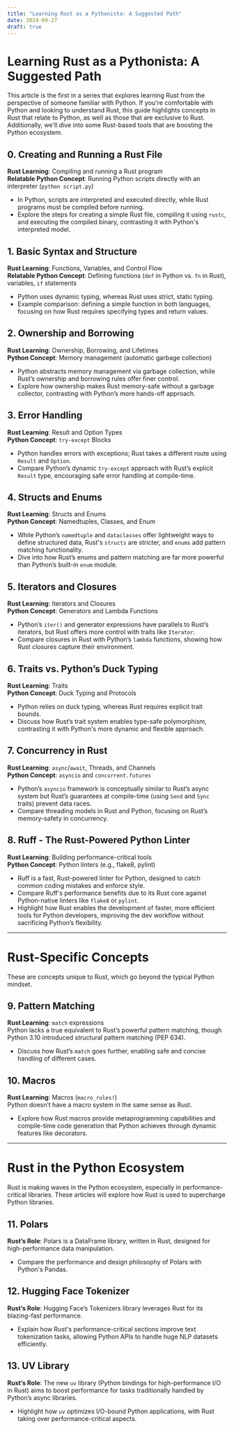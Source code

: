 ```yaml
---
title: "Learning Rust as a Pythonista: A Suggested Path"
date: 2024-09-27
draft: true
---
```


# Learning Rust as a Pythonista: A Suggested Path

This article is the first in a series that explores learning Rust from the perspective of someone familiar with Python. If you're comfortable with Python and looking to understand Rust, this guide highlights concepts in Rust that relate to Python, as well as those that are exclusive to Rust. Additionally, we'll dive into some Rust-based tools that are boosting the Python ecosystem.

## 0. Creating and Running a Rust File  
**Rust Learning**: Compiling and running a Rust program  
**Relatable Python Concept**: Running Python scripts directly with an interpreter (`python script.py`)  
- In Python, scripts are interpreted and executed directly, while Rust programs must be compiled before running.  
- Explore the steps for creating a simple Rust file, compiling it using `rustc`, and executing the compiled binary, contrasting it with Python's interpreted model.

## 1. Basic Syntax and Structure
**Rust Learning**: Functions, Variables, and Control Flow  
**Relatable Python Concept**: Defining functions (`def` in Python vs. `fn` in Rust), variables, `if` statements  
- Python uses dynamic typing, whereas Rust uses strict, static typing.  
- Example comparison: defining a simple function in both languages, focusing on how Rust requires specifying types and return values.

## 2. Ownership and Borrowing
**Rust Learning**: Ownership, Borrowing, and Lifetimes  
**Python Concept**: Memory management (automatic garbage collection)  
- Python abstracts memory management via garbage collection, while Rust’s ownership and borrowing rules offer finer control.  
- Explore how ownership makes Rust memory-safe without a garbage collector, contrasting with Python’s more hands-off approach.

## 3. Error Handling
**Rust Learning**: Result and Option Types  
**Python Concept**: `try-except` Blocks  
- Python handles errors with exceptions; Rust takes a different route using `Result` and `Option`.  
- Compare Python’s dynamic `try-except` approach with Rust’s explicit `Result` type, encouraging safe error handling at compile-time.

## 4. Structs and Enums
**Rust Learning**: Structs and Enums  
**Python Concept**: Namedtuples, Classes, and Enum  
- While Python’s `namedtuple` and `dataclasses` offer lightweight ways to define structured data, Rust's `structs` are stricter, and `enums` add pattern matching functionality.  
- Dive into how Rust’s enums and pattern matching are far more powerful than Python’s built-in `enum` module.

## 5. Iterators and Closures
**Rust Learning**: Iterators and Closures  
**Python Concept**: Generators and Lambda Functions  
- Python’s `iter()` and generator expressions have parallels to Rust’s iterators, but Rust offers more control with traits like `Iterator`.  
- Compare closures in Rust with Python’s `lambda` functions, showing how Rust closures capture their environment.

## 6. Traits vs. Python’s Duck Typing
**Rust Learning**: Traits  
**Python Concept**: Duck Typing and Protocols  
- Python relies on duck typing, whereas Rust requires explicit trait bounds.  
- Discuss how Rust’s trait system enables type-safe polymorphism, contrasting it with Python's more dynamic and flexible approach.

## 7. Concurrency in Rust
**Rust Learning**: `async`/`await`, Threads, and Channels  
**Python Concept**: `asyncio` and `concurrent.futures`  
- Python’s `asyncio` framework is conceptually similar to Rust’s async system but Rust’s guarantees at compile-time (using `Send` and `Sync` traits) prevent data races.  
- Compare threading models in Rust and Python, focusing on Rust’s memory-safety in concurrency.

## 8. Ruff - The Rust-Powered Python Linter
**Rust Learning**: Building performance-critical tools  
**Python Concept**: Python linters (e.g., flake8, pylint)  
- Ruff is a fast, Rust-powered linter for Python, designed to catch common coding mistakes and enforce style.  
- Compare Ruff's performance benefits due to its Rust core against Python-native linters like `flake8` or `pylint`.  
- Highlight how Rust enables the development of faster, more efficient tools for Python developers, improving the dev workflow without sacrificing Python’s flexibility.

---

# Rust-Specific Concepts

These are concepts unique to Rust, which go beyond the typical Python mindset.

## 9. Pattern Matching
**Rust Learning**: `match` expressions  
Python lacks a true equivalent to Rust’s powerful pattern matching, though Python 3.10 introduced structural pattern matching (PEP 634).  
- Discuss how Rust’s `match` goes further, enabling safe and concise handling of different cases.

## 10. Macros
**Rust Learning**: Macros (`macro_rules!`)  
Python doesn’t have a macro system in the same sense as Rust.  
- Explore how Rust macros provide metaprogramming capabilities and compile-time code generation that Python achieves through dynamic features like decorators.

---

# Rust in the Python Ecosystem

Rust is making waves in the Python ecosystem, especially in performance-critical libraries. These articles will explore how Rust is used to supercharge Python libraries.

## 11. Polars
**Rust’s Role**: Polars is a DataFrame library, written in Rust, designed for high-performance data manipulation.  
- Compare the performance and design philosophy of Polars with Python's Pandas.

## 12. Hugging Face Tokenizer
**Rust’s Role**: Hugging Face’s Tokenizers library leverages Rust for its blazing-fast performance.  
- Explain how Rust's performance-critical sections improve text tokenization tasks, allowing Python APIs to handle huge NLP datasets efficiently.

## 13. UV Library
**Rust’s Role**: The new `uv` library (Python bindings for high-performance I/O in Rust) aims to boost performance for tasks traditionally handled by Python’s async libraries.  
- Highlight how `uv` optimizes I/O-bound Python applications, with Rust taking over performance-critical aspects.
